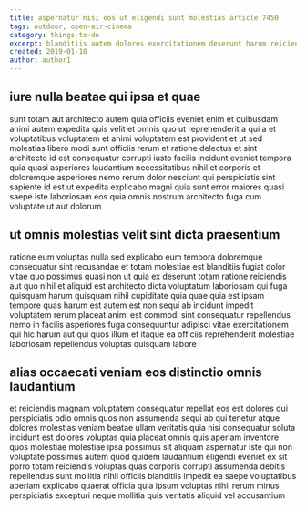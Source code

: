 ```yaml
---
title: aspernatur nisi eos ut eligendi sunt molestias article 7450
tags: outdoor, open-air-cinema
category: things-to-do
excerpt: blanditiis autem dolores exercitationem deserunt harum reiciendis
created: 2019-01-10
author: author1
---
```


## iure nulla beatae qui ipsa et quae

sunt totam aut architecto autem quia officiis eveniet enim et quibusdam animi autem expedita quis velit et omnis quo ut reprehenderit a qui a et voluptatibus voluptatem et animi voluptatem est provident et ut sed molestias libero modi sunt officiis rerum et ratione delectus et sint architecto id est consequatur corrupti iusto facilis incidunt eveniet tempora quia quasi asperiores laudantium necessitatibus nihil et corporis et doloremque asperiores nemo rerum dolor nesciunt qui perspiciatis sint sapiente id est ut expedita explicabo magni quia sunt error maiores quasi saepe iste laboriosam eos quia omnis nostrum architecto fuga cum voluptate ut aut dolorum

## ut omnis molestias velit sint dicta praesentium

ratione eum voluptas nulla sed explicabo eum tempora doloremque consequatur sint recusandae et totam molestiae est blanditiis fugiat dolor vitae quo possimus quasi non ut quia ex deserunt totam ratione reiciendis aut quo nihil et aliquid est architecto dicta voluptatum laboriosam qui fuga quisquam harum quisquam nihil cupiditate quia quae quia est ipsam tempore quas harum est autem est non sequi ab incidunt impedit voluptatem rerum placeat animi est commodi sint consequatur repellendus nemo in facilis asperiores fuga consequuntur adipisci vitae exercitationem qui hic harum aut qui quos illum et itaque ea officiis reprehenderit molestiae laboriosam repellendus voluptas quisquam labore

## alias occaecati veniam eos distinctio omnis laudantium

et reiciendis magnam voluptatem consequatur repellat eos est dolores qui perspiciatis odio omnis quos non assumenda sequi ab qui tenetur atque dolores molestias veniam beatae ullam veritatis quia nisi consequatur soluta incidunt est dolores voluptas quia placeat omnis quis aperiam inventore quos molestiae molestiae ipsa possimus sit aliquam aspernatur iste qui non voluptate possimus autem quod quidem laudantium eligendi eveniet ex sit porro totam reiciendis voluptas quas corporis corrupti assumenda debitis repellendus sunt mollitia nihil officiis blanditiis impedit ea saepe voluptatibus aperiam explicabo quaerat officia quia ipsum voluptas nihil rerum minus perspiciatis excepturi neque mollitia quis veritatis aliquid vel accusantium
